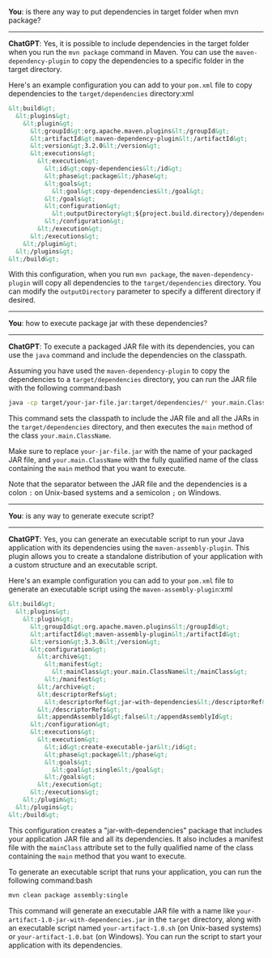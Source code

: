 **You**: is there any way to put dependencies in target folder when mvn package?

--------
**ChatGPT**: Yes, it is possible to include dependencies in the target folder when you run the ```mvn package``` command in Maven. You can use the ```maven-dependency-plugin``` to copy the dependencies to a specific folder in the target directory.

Here's an example configuration you can add to your ```pom.xml``` file to copy dependencies to the ```target/dependencies``` directory:xml
```xml
&lt;build&gt;
  &lt;plugins&gt;
    &lt;plugin&gt;
      &lt;groupId&gt;org.apache.maven.plugins&lt;/groupId&gt;
      &lt;artifactId&gt;maven-dependency-plugin&lt;/artifactId&gt;
      &lt;version&gt;3.2.0&lt;/version&gt;
      &lt;executions&gt;
        &lt;execution&gt;
          &lt;id&gt;copy-dependencies&lt;/id&gt;
          &lt;phase&gt;package&lt;/phase&gt;
          &lt;goals&gt;
            &lt;goal&gt;copy-dependencies&lt;/goal&gt;
          &lt;/goals&gt;
          &lt;configuration&gt;
            &lt;outputDirectory&gt;${project.build.directory}/dependencies&lt;/outputDirectory&gt;
          &lt;/configuration&gt;
        &lt;/execution&gt;
      &lt;/executions&gt;
    &lt;/plugin&gt;
  &lt;/plugins&gt;
&lt;/build&gt;
```

With this configuration, when you run ```mvn package```, the ```maven-dependency-plugin``` will copy all dependencies to the ```target/dependencies``` directory. You can modify the ```outputDirectory``` parameter to specify a different directory if desired.

--------
**You**: how to execute package jar with these dependencies?

--------
**ChatGPT**: To execute a packaged JAR file with its dependencies, you can use the ```java``` command and include the dependencies on the classpath.

Assuming you have used the ```maven-dependency-plugin``` to copy the dependencies to a ```target/dependencies``` directory, you can run the JAR file with the following command:bash
```bash
java -cp target/your-jar-file.jar:target/dependencies/* your.main.ClassName
```

This command sets the classpath to include the JAR file and all the JARs in the ```target/dependencies``` directory, and then executes the ```main``` method of the class ```your.main.ClassName```.

Make sure to replace ```your-jar-file.jar``` with the name of your packaged JAR file, and ```your.main.ClassName``` with the fully qualified name of the class containing the ```main``` method that you want to execute.

Note that the separator between the JAR file and the dependencies is a colon ```:``` on Unix-based systems and a semicolon ```;``` on Windows.

--------
**You**: is any way to generate execute script?

--------
**ChatGPT**: Yes, you can generate an executable script to run your Java application with its dependencies using the ```maven-assembly-plugin```. This plugin allows you to create a standalone distribution of your application with a custom structure and an executable script.

Here's an example configuration you can add to your ```pom.xml``` file to generate an executable script using the ```maven-assembly-plugin```:xml
```xml
&lt;build&gt;
  &lt;plugins&gt;
    &lt;plugin&gt;
      &lt;groupId&gt;org.apache.maven.plugins&lt;/groupId&gt;
      &lt;artifactId&gt;maven-assembly-plugin&lt;/artifactId&gt;
      &lt;version&gt;3.3.0&lt;/version&gt;
      &lt;configuration&gt;
        &lt;archive&gt;
          &lt;manifest&gt;
            &lt;mainClass&gt;your.main.ClassName&lt;/mainClass&gt;
          &lt;/manifest&gt;
        &lt;/archive&gt;
        &lt;descriptorRefs&gt;
          &lt;descriptorRef&gt;jar-with-dependencies&lt;/descriptorRef&gt;
        &lt;/descriptorRefs&gt;
        &lt;appendAssemblyId&gt;false&lt;/appendAssemblyId&gt;
      &lt;/configuration&gt;
      &lt;executions&gt;
        &lt;execution&gt;
          &lt;id&gt;create-executable-jar&lt;/id&gt;
          &lt;phase&gt;package&lt;/phase&gt;
          &lt;goals&gt;
            &lt;goal&gt;single&lt;/goal&gt;
          &lt;/goals&gt;
        &lt;/execution&gt;
      &lt;/executions&gt;
    &lt;/plugin&gt;
  &lt;/plugins&gt;
&lt;/build&gt;
```

This configuration creates a "jar-with-dependencies" package that includes your application JAR file and all its dependencies. It also includes a manifest file with the ```mainClass``` attribute set to the fully qualified name of the class containing the ```main``` method that you want to execute.

To generate an executable script that runs your application, you can run the following command:bash
```bash
mvn clean package assembly:single
```

This command will generate an executable JAR file with a name like ```your-artifact-1.0-jar-with-dependencies.jar``` in the ```target``` directory, along with an executable script named ```your-artifact-1.0.sh``` (on Unix-based systems) or ```your-artifact-1.0.bat``` (on Windows). You can run the script to start your application with its dependencies.


